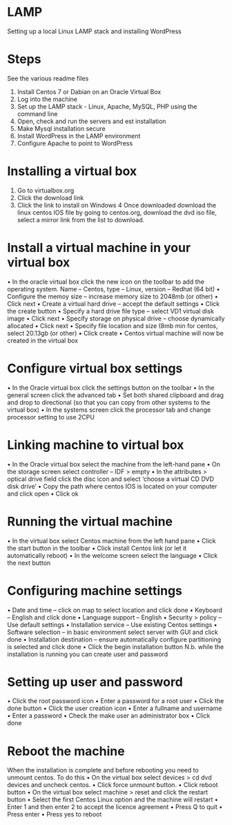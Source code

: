 # LAMP
Setting up a local Linux LAMP stack and installing WordPress

Steps
========
See the various readme files

1. Install Centos 7 or Dabian on an Oracle Virtual Box
2. Log into the machine
3. Set up the LAMP stack - Linux, Apache, MySQL, PHP using the command line
4. Open, check and run the servers and est installation
5. Make Mysql installation secure
6. Install WordPress in the LAMP environment
7. Configure Apache to point to WordPress

Installing a virtual box
========
1. Go to virtualbox.org
2. Click the download link
3. Click the link to install on Windows
4 Once downloaded download the linux centos IOS file by going to centos.org, download the dvd iso file, select a mirror link from the list to download.

Install a virtual machine in your virtual box
==========================
•	In the oracle virtual box click the new icon on the toolbar to add the operating system. Name – Centos, type – Linux, version – Redhat (64 bit)
•	Configure the memoy size – increase memory size to 2048mb (or other)
•	Click next
•	Create a virtual hard drive – accept the default settings
•	Click the create button
•	Specify a hard drive file type – select VD1 virtual disk image
•	Click next
•	Specify storage on physical drive – choose dynamically allocated
•	Click next
•	Specify file location and size (8mb min for centos, select 20.13gb (or other)
•	Click create
•	Centos virtual machine will now be created in the virtual box

Configure virtual box settings
==========================
•	In the Oracle virtual box click the settings button on the toolbar
•	In the general screen click the advanced tab
•	Set both shared clipboard and drag and drop to directional (so that you can copy from other systems to the virtual box)
•	In the systems screen click the processor tab and change processor setting to use 2CPU

Linking machine to virtual box
==========================
•	In the Oracle virtual box select the machine from the left-hand pane
•	On the storage screen select controller – IDF > empty
•	In the attributes > optical drive field click the disc icon and select ‘choose a virtual CD DVD disk drive’
•	Copy the path where centos IOS is located on your computer and click open 
•	Click ok

Running the virtual machine
==========================
•	In the virtual box select Centos machine from the left hand pane
•	Click the start button in the toolbar
•	Click install Centos link (or let it automatically reboot)
•	In the welcome screen select the language
•	Click the next button

Configuring machine settings
==========================
•	Date and time – click on map to select location and click done
•	Keyboard – English and click done
•	Language support – English
•	Security > policy – Use default settings
•	Installation service – Use existing Centos settings
•	Software selection – in basic environment select server with GUI and click done
•	Installation destination – ensure automatically configure partitioning is selected and click done
•	Click the begin installation button
N.b. while the installation is running you can create user and password

Setting up user and password
==========================
•	Click the root password icon
•	Enter a password for a root user
•	Click the done button
•	Click the user creation icon
•	Enter a fullname and username
•	Enter a password
•	Check the make user an administrator box
•	Click done

Reboot the machine
==========================
When the installation is complete and before rebooting you need to unmount centos. To do this 
•	On the virtual box select devices > cd dvd devices and uncheck centos. 
•	Click force unmount button. 
•	Click reboot button
•	On the virtual box select machine > reset and click the restart button
•	Select the first Centos Linux option and the machine will restart
•	Enter 1 and then enter 2 to accept the licence agreement
•	Press Q to quit
•	Press enter
•	Press yes to reboot

